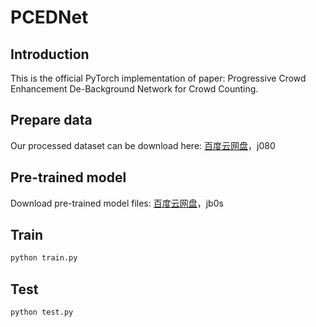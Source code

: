 # PCEDNet
## Introduction
This is the official PyTorch implementation of paper: Progressive Crowd Enhancement De-Background Network for Crowd Counting.
## Prepare data
Our processed dataset can be download here:
[百度云网盘](https://pan.baidu.com/s/1XWMti3V6QBNmAGp76kvT-Q)，j080
## Pre-trained model 
Download pre-trained model files:
[百度云网盘](https://pan.baidu.com/s/15yCUEaYtUf6XsRbN5hJplQ)，jb0s
## Train
```bash
python train.py
```
## Test
```
python test.py
```
